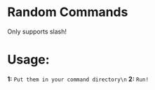# Random Commands
Only supports slash!

# Usage:
**1:** `Put them in your command directory\n`
**2:** `Run!`
